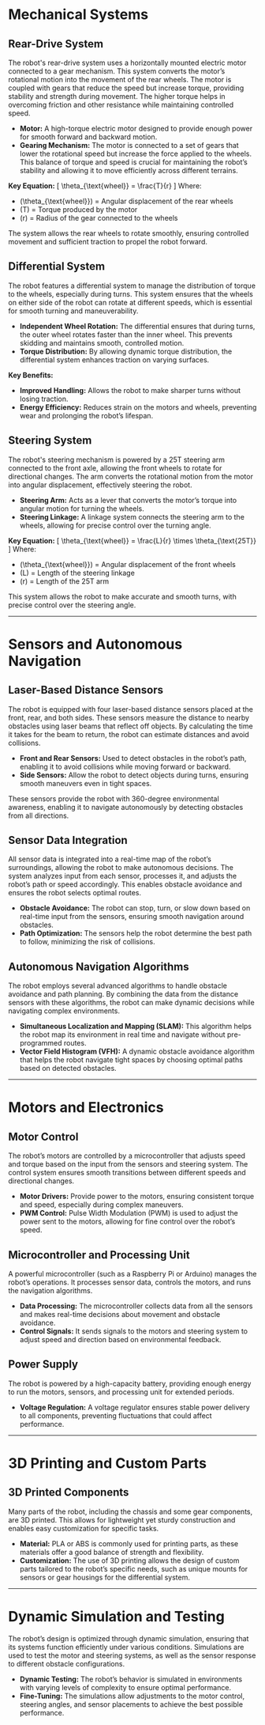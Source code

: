 # Mechanical Systems

## Rear-Drive System

The robot's rear-drive system uses a horizontally mounted electric motor connected to a gear mechanism. This system converts the motor’s rotational motion into the movement of the rear wheels. The motor is coupled with gears that reduce the speed but increase torque, providing stability and strength during movement. The higher torque helps in overcoming friction and other resistance while maintaining controlled speed.

- **Motor:** A high-torque electric motor designed to provide enough power for smooth forward and backward motion.
- **Gearing Mechanism:** The motor is connected to a set of gears that lower the rotational speed but increase the force applied to the wheels. This balance of torque and speed is crucial for maintaining the robot’s stability and allowing it to move efficiently across different terrains.

**Key Equation:**
\[
\theta_{\text{wheel}} = \frac{T}{r}
\]
Where:
- \(\theta_{\text{wheel}}\) = Angular displacement of the rear wheels
- \(T\) = Torque produced by the motor
- \(r\) = Radius of the gear connected to the wheels

The system allows the rear wheels to rotate smoothly, ensuring controlled movement and sufficient traction to propel the robot forward.

## Differential System

The robot features a differential system to manage the distribution of torque to the wheels, especially during turns. This system ensures that the wheels on either side of the robot can rotate at different speeds, which is essential for smooth turning and maneuverability.

- **Independent Wheel Rotation:** The differential ensures that during turns, the outer wheel rotates faster than the inner wheel. This prevents skidding and maintains smooth, controlled motion.
- **Torque Distribution:** By allowing dynamic torque distribution, the differential system enhances traction on varying surfaces.

**Key Benefits:**
- **Improved Handling:** Allows the robot to make sharper turns without losing traction.
- **Energy Efficiency:** Reduces strain on the motors and wheels, preventing wear and prolonging the robot’s lifespan.

## Steering System

The robot's steering mechanism is powered by a 25T steering arm connected to the front axle, allowing the front wheels to rotate for directional changes. The arm converts the rotational motion from the motor into angular displacement, effectively steering the robot.

- **Steering Arm:** Acts as a lever that converts the motor’s torque into angular motion for turning the wheels.
- **Steering Linkage:** A linkage system connects the steering arm to the wheels, allowing for precise control over the turning angle.

**Key Equation:**
\[
\theta_{\text{wheel}} = \frac{L}{r} \times \theta_{\text{25T}}
\]
Where:
- \(\theta_{\text{wheel}}\) = Angular displacement of the front wheels
- \(L\) = Length of the steering linkage
- \(r\) = Length of the 25T arm

This system allows the robot to make accurate and smooth turns, with precise control over the steering angle.

---

# Sensors and Autonomous Navigation

## Laser-Based Distance Sensors

The robot is equipped with four laser-based distance sensors placed at the front, rear, and both sides. These sensors measure the distance to nearby obstacles using laser beams that reflect off objects. By calculating the time it takes for the beam to return, the robot can estimate distances and avoid collisions.

- **Front and Rear Sensors:** Used to detect obstacles in the robot’s path, enabling it to avoid collisions while moving forward or backward.
- **Side Sensors:** Allow the robot to detect objects during turns, ensuring smooth maneuvers even in tight spaces.

These sensors provide the robot with 360-degree environmental awareness, enabling it to navigate autonomously by detecting obstacles from all directions.

## Sensor Data Integration

All sensor data is integrated into a real-time map of the robot’s surroundings, allowing the robot to make autonomous decisions. The system analyzes input from each sensor, processes it, and adjusts the robot’s path or speed accordingly. This enables obstacle avoidance and ensures the robot selects optimal routes.

- **Obstacle Avoidance:** The robot can stop, turn, or slow down based on real-time input from the sensors, ensuring smooth navigation around obstacles.
- **Path Optimization:** The sensors help the robot determine the best path to follow, minimizing the risk of collisions.

## Autonomous Navigation Algorithms

The robot employs several advanced algorithms to handle obstacle avoidance and path planning. By combining the data from the distance sensors with these algorithms, the robot can make dynamic decisions while navigating complex environments.

- **Simultaneous Localization and Mapping (SLAM):** This algorithm helps the robot map its environment in real time and navigate without pre-programmed routes.
- **Vector Field Histogram (VFH):** A dynamic obstacle avoidance algorithm that helps the robot navigate tight spaces by choosing optimal paths based on detected obstacles.

---

# Motors and Electronics

## Motor Control

The robot’s motors are controlled by a microcontroller that adjusts speed and torque based on the input from the sensors and steering system. The control system ensures smooth transitions between different speeds and directional changes.

- **Motor Drivers:** Provide power to the motors, ensuring consistent torque and speed, especially during complex maneuvers.
- **PWM Control:** Pulse Width Modulation (PWM) is used to adjust the power sent to the motors, allowing for fine control over the robot’s speed.

## Microcontroller and Processing Unit

A powerful microcontroller (such as a Raspberry Pi or Arduino) manages the robot’s operations. It processes sensor data, controls the motors, and runs the navigation algorithms.

- **Data Processing:** The microcontroller collects data from all the sensors and makes real-time decisions about movement and obstacle avoidance.
- **Control Signals:** It sends signals to the motors and steering system to adjust speed and direction based on environmental feedback.

## Power Supply

The robot is powered by a high-capacity battery, providing enough energy to run the motors, sensors, and processing unit for extended periods.

- **Voltage Regulation:** A voltage regulator ensures stable power delivery to all components, preventing fluctuations that could affect performance.

---

# 3D Printing and Custom Parts

## 3D Printed Components

Many parts of the robot, including the chassis and some gear components, are 3D printed. This allows for lightweight yet sturdy construction and enables easy customization for specific tasks.

- **Material:** PLA or ABS is commonly used for printing parts, as these materials offer a good balance of strength and flexibility.
- **Customization:** The use of 3D printing allows the design of custom parts tailored to the robot’s specific needs, such as unique mounts for sensors or gear housings for the differential system.

---

# Dynamic Simulation and Testing

The robot’s design is optimized through dynamic simulation, ensuring that its systems function efficiently under various conditions. Simulations are used to test the motor and steering systems, as well as the sensor response to different obstacle configurations.

- **Dynamic Testing:** The robot’s behavior is simulated in environments with varying levels of complexity to ensure optimal performance.
- **Fine-Tuning:** The simulations allow adjustments to the motor control, steering angles, and sensor placements to achieve the best possible performance.
